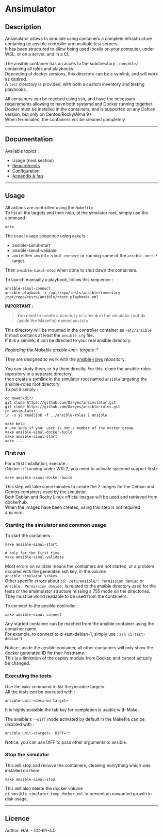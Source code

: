 # Ansimulator


## Description

Ansimulator allows to simulate using containers  a complete infrastructure contaning an ansible controller and multiple test servers.  
It has been structured to allow being used locally on your computer, under WSL, or on a server, and in a CI.

The ansible container has an acces to the subdirectory `./ansible/` containing all roles and playbooks.  
Depending of docker versions, this directory can be a symlink, and will work as desired.  
A `test` directory is provided, with both a custom inventory and testing playbooks.

All containers can be reached using ssh, and have the necessary requirements allowing to have both systemd and Docker running together.  
Docker must be installed in the containers, and is supported on any Debian version, but only on Centos/Rocky/Alma 9+  
When terminated, the containers will be cleaned completely


---
## Documentation

Available topics :
* Usage (next section)
* [Requirements](doc/requirements.md)
* [Configuration](doc/config.md)
* [Appendix & faq](doc/appendix.md)


---
## Usage

All actions are controlled using the `Makefile`.  
To list all the targets and their help, at the simulator root, simply use the command :
```
make
```

The usual usage sequence using `make` is :  
* ansible-simul-start
* ansible-simul-validate
* and either `ansible-simul-connect` or running some of the `ansible-unit-*` target.  

Then `ansible-simul-stop` when done to shut down the containers.


To launch manually a playbook, follow this sequence : 
```
ansible-simul-connect
ansible-playbook -i /opt/repo/tests/ansible/inventory  /opt/repo/tests/ansible/<test playbook>.yml
```


**IMPORTANT :**  

> You need to create a directory or simlink in the simulator root dir (aside the Makefile) named `ansible`

This directory will be mounted in the controller container as `/etc/ansible`  
It must contains at least the `ansible.cfg` file.  
If it is a simlink, it can be directed to your real ansible directory. 


**Regarding the Makefile ansible-unit-* targets :**  

They are designed to work with the [ansible-roles](https://github.com/Daryes/ansible-roles) repository.  

You can study them, or try them directly. For this, clone the ansible-roles repository in a separate directory,  
then create a symlink in the simulator root named `ansible` targeting the ansible-roles root directory.  
To put it simply :  
```
cd myworkdir/
git clone https://github.com/Daryes/ansimulator.git
git clone https://github.com/Daryes/ansible-roles.git
cd ansimulator
ln -s $( readlink -f ../ansible-roles ) ansible

make help
# use sudo if your user is not a member of the docker group
make ansible-simul-docker-build
make ansible-simul-start
make ...
```


### First run

For a first installation, execute :                                                               
(Notice : if running under WSL2, you need to activate systemd support first)
```
make ansible-simul-docker-build
```  
This step will take some minutes to create the 2 images for the Debian and Centos containers used by the simulator.  
Both Debian and Rocky Linux official images will be used and retrieved from dockerhub.  
When the images have been created, using this step is not required anymore.


### Starting the simulator and common usage

To start the containers :
```
make ansible-simul-start

# only for the first time
make ansible-simul-validate
```
Most errors on validate means the containers are not started, or a problem occured with the generated ssh key, in the volume `ansible_simulator_sshkey`  
Other specific errors about `cd: /etc/ansible/: Permission denied` or `Ansible: Permission denied:` is related to the ansible directory used for the tests or the ansimulator structure missing a 755 mode on the directories. They must be world readable to be used from the containers.  


To connect to the ansible controller :
```
make ansible-simul-connect
```

Any started container can be reached from the ansible container using the container name.  
For example, to connect to ci-test-debian-1, simply use : `ssh ci-test-debian-1`  

Notice : aside the ansible container, all other containers will only show the docker generated ID for their hostname.  
This is a limitation of the deploy module from Docker, and cannot actually be changed.

### Executing the tests

Use the `make` command to list the possible targets.  
All the tests can be executed with :
```
ansible-unit-<desired target>
```
It is highly possible the tab key for completion is usable with Make.


The ansible's `--diff` mode activated by default in the Makefile can be disabled with :
```
ansible-unit-<target>  DIFF=""
```
Notice: you can use DIFF to pass other arguments to ansible.


### Stop the simulator

This will stop and remove the containers, cleaning everything which was installed on them.
```
make ansible-simul-stop
```
This will also delete the docker volume `ci_ansible_simulator_temp_docker_vol` to prevent an unwanted growth in disk usage.


---
## Licence

Author: HAL - CC-BY-4.0

